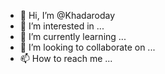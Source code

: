 - 👋 Hi, I’m @Khadaroday
- 👀 I’m interested in ...
- 🌱 I’m currently learning ...
- 💞️ I’m looking to collaborate on ...
- 📫 How to reach me ...

<!---
Khadaroday/Khadaroday is a ✨ special ✨ repository because its `README.md` (this file) appears on your GitHub profile.
You can click the Preview link to take a look at your changes.
--->
